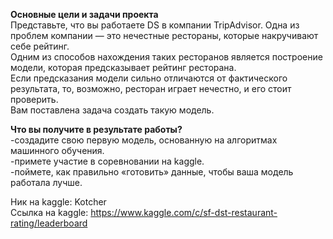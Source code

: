 **Основные цели и задачи проекта**  
Представьте, что вы работаете DS в компании TripAdvisor. Одна из проблем компании — это нечестные рестораны, которые накручивают себе рейтинг.   
Одним из способов нахождения таких ресторанов является построение модели, которая предсказывает рейтинг ресторана.    
Если предсказания модели сильно отличаются от фактического результата, то, возможно, ресторан играет нечестно, и его стоит проверить.    
Вам поставлена задача создать такую модель.    

**Что вы получите в результате работы?**  
-создадите свою первую модель, основанную на алгоритмах машинного обучения.  
-примете участие в соревновании на kaggle.  
-поймете, как правильно «готовить» данные, чтобы ваша модель работала лучше.  

Ник на kaggle: Kotcher   
Ссылка на kaggle: https://www.kaggle.com/c/sf-dst-restaurant-rating/leaderboard

